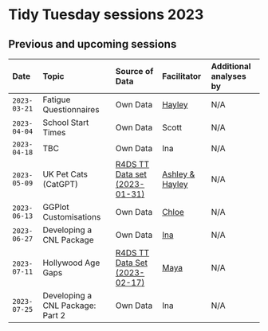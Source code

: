 # Tidy Tuesday sessions 2023

## Previous and upcoming sessions

| Date | Topic | Source of Data | Facilitator | Additional analyses by |
| :--- | :--- | :--- | :--- | :--- |
| `2023-03-21` | Fatigue Questionnaires | Own Data | [Hayley](./2023-03-21/2023-03-21_fatigue-questionnaires_HC.md) | N/A |
| `2023-04-04` | School Start Times | Own Data | Scott | N/A |
| `2023-04-18` | TBC | Own Data | Ina | N/A |
| `2023-05-09` | UK Pet Cats (CatGPT) | [R4DS TT Data set (2023-01-31)](https://github.com/rfordatascience/tidytuesday/blob/master/data/2023/2023-01-31/readme.md) | [Ashley & Hayley](./2023-05-09/2023-05-09_UK%20Pet%20Cats_AP_HC.Rmd)| N/A | 
| `2023-06-13` | GGPlot Customisations | Own Data | [Chloe](./2023-05-13/2023-05-13_Craft_Figures_CD.md) | N/A |
| `2023-06-27` | Developing a CNL Package  | Own Data | [Ina](./2023-06-27/tt_lab_package_s1_2023-06-27.pdf) | N/A |
| `2023-07-11` | Hollywood Age Gaps | [R4DS TT Data Set (2023-02-17)](https://github.com/rfordatascience/tidytuesday/blob/master/data/2023/2023-02-14/readme.md) | [Maya](./2023-07-11/2023-07-11_age-gaps_MA.md) | N/A |
| `2023-07-25` | Developing a CNL Package: Part 2  | Own Data | Ina | N/A |
